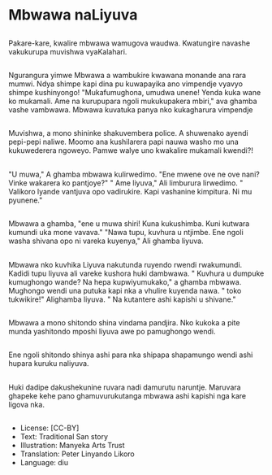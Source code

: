# Mbwawa naLiyuva

##
Pakare-kare, kwalire mbwawa wamugova waudwa. Kwatungire navashe vakukurupa muvishwa vyaKalahari.

##
Ngurangura yimwe Mbwawa a wambukire kwawana monande ana rara mumwi. Ndya shimpe kapi dina pu kuwapayika ano vimpendje vyavyo shimpe kushinyongo! "Mukafumughona, umudwa unene! Yenda kuka wane ko mukamali. Ame na kurupupara ngoli mukukupakera mbiri," ava ghamba vashe vambwawa. Mbwawa kuvatuka panya nko kukagharura vimpendje

##
Muvishwa, a mono shininke shakuvembera police. A shuwenako ayendi pepi-pepi naliwe. Moomo ana kushilarera papi nauwa washo mo una kukuwederera ngoweyo. Pamwe walye uno kwakalire mukamali kwendi?!

##
"U muwa," A ghamba mbwawa kulirwedimo. "Ene mwene ove ne ove nani? Vinke wakarera ko pantjoye?" " Ame liyuva," Ali limburura lirwedimo. " Valikoro lyande vantjuva opo vadirukire. Kapi vashanine kimpitura. Ni mu pyunene."

##
Mbwawa a ghamba, "ene u muwa shiri! Kuna kukushimba. Kuni kutwara kumundi uka mone vavava." "Nawa tupu, kuvhura u ntjimbe. Ene ngoli washa shivana opo ni vareka kuyenya," Ali ghamba liyuva.

##
Mbwawa nko kuvhika Liyuva nakutunda ruyendo rwendi rwakumundi. Kadidi tupu liyuva ali vareke kushora huki dambwawa. " Kuvhura u dumpuke kumughongo wande? Na hepa kupwiyumukako," a ghamba mbwawa. Mughongo wendi una putuka kapi nka a vhulire kuyenda nawa. " toko tukwikire!" Alighamba liyuva. " Na kutantere ashi kapishi u shivane."

##
Mbwawa a mono shitondo shina vindama pandjira. Nko kukoka a pite munda yashitondo mposhi liyuva awe po pamughongo wendi.

##
Ene ngoli shitondo shinya ashi para nka shipapa shapamungo wendi ashi hupara kuruku naliyuva.

##
Huki dadipe dakushekunine ruvara nadi damurutu naruntje. Maruvara ghapeke kehe pano ghamuvurukutanga mbwawa ashi kapishi nga kare ligova nka.

##
* License: [CC-BY]
* Text: Traditional San story
* Illustration: Manyeka Arts Trust
* Translation: Peter Linyando Likoro
* Language: diu
